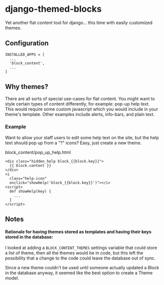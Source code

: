 # django-themed-blocks
Yet another flat content tool for django... this time with easily customized themes.

## Configuration

    INSTALLED_APPS = [
      ...
      'block_content',
      ...
    ]

## Why themes?

There are all sorts of special use-cases for flat content. You might want to
style certain types of content differently, for example: pop-up help text. This
would require some custom javascript which you would include in your theme's
template. Other examples include alerts, info-bars, and plain text.

### Example

Want to allow your staff users to edit some help text on the site, but the help
text should pop up from a "?" icons? Easy, just create a new theme.

block_content/pop_up_help.html

    <div class="hidden_help block_{{block.key}}">
      {{ block.content }}
    </div>
    <i
      class="help-icon"
      onclick="showHelp('block_{{block.key}}')"></i>
    <script>
      def showHelp(key) {
        ...
      }
    </script>

## Notes

#### Rationale for having themes stored as templates and having their keys stored in the database:

I looked at adding a `BLOCK_CONTENT_THEMES` settings variable
that could store a list of theme, then all the themes would be in code, but
this left the possibility that a change to the code could leave the database
out of sync.

Since a new theme couldn't be used until someone actually updated a Block in
the database anyway, it seemed like the best option to create a Theme model.
